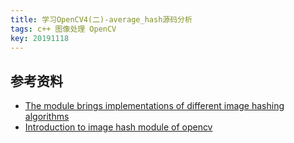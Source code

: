 ```yaml
---
title: 学习OpenCV4(二)-average_hash源码分析
tags: c++ 图像处理 OpenCV
key: 20191118
---
```






## 参考资料
* [The module brings implementations of different image hashing algorithms](https://docs.opencv.org/master/d4/d93/group__img__hash.html)
* [Introduction to image hash module of opencv](https://qtandopencv.blogspot.com/2016/06/introduction-to-image-hash-module-of.html)
